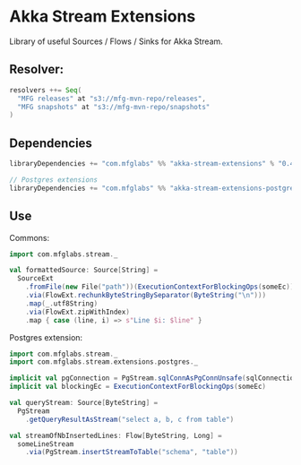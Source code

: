 # Akka Stream Extensions
Library of useful Sources / Flows / Sinks for Akka Stream.

## Resolver:
```scala
resolvers ++= Seq(
  "MFG releases" at "s3://mfg-mvn-repo/releases",
  "MFG snapshots" at "s3://mfg-mvn-repo/snapshots"
)
```

## Dependencies
```scala
libraryDependencies += "com.mfglabs" %% "akka-stream-extensions" % "0.4-SNAPSHOT"

// Postgres extensions
libraryDependencies += "com.mfglabs" %% "akka-stream-extensions-postgres" % "0.4-SNAPSHOT"
```

## Use

Commons:

```scala
import com.mfglabs.stream._

val formattedSource: Source[String] = 
  SourceExt
    .fromFile(new File("path"))(ExecutionContextForBlockingOps(someEc))
    .via(FlowExt.rechunkByteStringBySeparator(ByteString("\n")))
    .map(_.utf8String)
    .via(FlowExt.zipWithIndex)
    .map { case (line, i) => s"Line $i: $line" }
```


Postgres extension:

```scala
import com.mfglabs.stream._
import com.mfglabs.stream.extensions.postgres._

implicit val pgConnection = PgStream.sqlConnAsPgConnUnsafe(sqlConnection)
implicit val blockingEc = ExecutionContextForBlockingOps(someEc)

val queryStream: Source[ByteString] = 
  PgStream
    .getQueryResultAsStream("select a, b, c from table")

val streamOfNbInsertedLines: Flow[ByteString, Long] = 
  someLineStream
    .via(PgStream.insertStreamToTable("schema", "table"))
```
